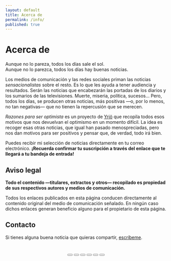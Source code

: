 ```yaml
---
layout: default
title: Acerca de
permalink: /info/
published: true
---
```


# Acerca de

Aunque no lo pareza, todos los días sale el sol.  
Aunque no lo parezca, todos los días hay buenas noticias.

Los medios de comunicación y las redes sociales priman las noticias _sensacionalistas_ sobre el resto. Es lo que les ayuda a tener audiencia y resultados. Serán las noticias que encabezarán las portadas de los diarios y los sumarios de las televisiones. Muerte, miseria, política, sucesos... Pero, todos los días, se producen otras noticias, más positivas —o, por lo menos, no tan negativas— que no tienen la repercusión que se merecen.

*Razones para ser optimista* es un proyecto de [Yrjö](https://yrjo.tk/blog) que recopila todos esos motivos que nos devuelvan el optimismo en un momento difícil. La idea es recoger esas otras noticias, que igual han pasado menospreciadas, pero nos dan motivos para ser positivos y pensar que, de verdad, todo irá bien.

Puedes recibir mi selección de noticias directamente en tu correo electrónico. **¡Recuerda confirmar tu suscripción a través del enlace que te llegará a tu bandeja de entrada!**

## Aviso legal

**Todo el contenido —titulares, extractos y otros— recopilado es propiedad de sus respectivos autores y medios de comunicación.**  

Todos los enlaces publicados en esta página conducen directamente al contenido original del medio de comunicación señalado. En ningún caso dichos enlaces generan beneficio alguno para el propietario de esta página.

## Contacto

Si tienes alguna buena noticia que quieras compartir, [escríbeme](mailto:yrjo@tuta.io).  

<div class="shareon" style="text-align:center; margin-top:2rem; margin-bottom:1rem;">
    <button class="facebook"></button>
    <button class="messenger"></button>
    <button class="pinterest"></button>
    <button class="telegram"></button>
    <button class="twitter"></button>
    <button class="whatsapp"></button>
</div>
